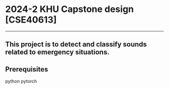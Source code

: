 # 2024-2 KHU Capstone design [CSE40613]
---
This project is to detect and classify sounds related to emergency situations.
---
## Prerequisites
python
pytorch
